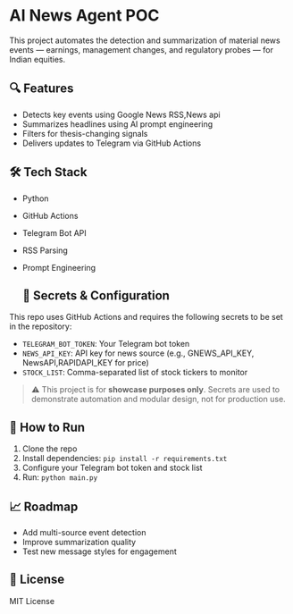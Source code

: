 # AI News Agent POC

This project automates the detection and summarization of material news events — earnings, management changes, and regulatory probes — for Indian equities.

## 🔍 Features
- Detects key events using Google News RSS,News api
- Summarizes headlines using AI prompt engineering
- Filters for thesis-changing signals
- Delivers updates to Telegram via GitHub Actions

## 🛠️ Tech Stack
- Python
- GitHub Actions
- Telegram Bot API
- RSS Parsing
- Prompt Engineering

  ## 🔐 Secrets & Configuration

This repo uses GitHub Actions and requires the following secrets to be set in the repository:

- `TELEGRAM_BOT_TOKEN`: Your Telegram bot token
- `NEWS_API_KEY`: API key for news source (e.g., GNEWS_API_KEY, NewsAPI,RAPIDAPI_KEY for price)
- `STOCK_LIST`: Comma-separated list of stock tickers to monitor

> ⚠️ This project is for **showcase purposes only**. Secrets are used to demonstrate automation and modular design, not for production use.

## 🚀 How to Run
1. Clone the repo
2. Install dependencies: `pip install -r requirements.txt`
3. Configure your Telegram bot token and stock list
4. Run: `python main.py`

## 📈 Roadmap
- Add multi-source event detection
- Improve summarization quality
- Test new message styles for engagement

## 📄 License
MIT License
